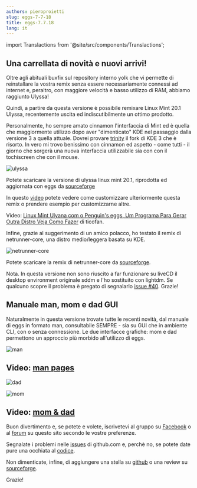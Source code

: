 ```yaml
---
authors: pieroproietti
slug: eggs-7-7-18
title: eggs-7.7.18
lang: it
---
```

import Translactions from '@site/src/components/Translactions';

<Translactions />

## Una carrellata di novità e nuovi arrivi!

Oltre agli abituali buxfix sul repository interno yolk che vi permette di reinstallare la vostra remix senza essere necessariamente connessi ad internet e, peraltro, con maggiore velocità e basso utilizzo di RAM, abbiamo raggiunto Ulyssa!


Quindi, a partire da questa versione è possibile remixare Linux Mint 20.1 Ulyssa, recentemente uscita ed indiscutibilmente un ottimo prodotto.

Personalmente, ho sempre amato cinnamon l'interfaccia di Mint ed è quella che maggiormente utilizzo dopo aver "dimenticato" KDE nel passaggio dalla versione 3 a quella attuale. Dovrei provare [trinity](https://www.trinitydesktop.org/) il fork di KDE 3 che è risorto. In vero mi trovo benissimo con cinnamon ed aspetto - come tutti - il giorno che sorgerà una nuova interfaccia utilizzabile sia con con il tochiscreen che con il mouse.


![ulyssa](/images/ulyssa.png)

Potete scaricare la versione di ulyssa linux mint 20.1, riprodotta ed aggiornata con eggs da [sourceforge](https://sourceforge.net/projects/penguins-eggs/files/iso/linuxmint/ulyssa/)

In questo [video](https://youtu.be/_xVA8XLGDWc) potete vedere come customizzare ulteriormente questa remix o prendere esempio per customizzarne altre. 

 Video: [Linux Mint Ulyana com o Penguin's eggs, Um Programa Para Gerar Outra Distro Veja Como Fazer](https://www.youtube.com/watch?v=9_DSVna3R2s) di ticofan.

Infine, grazie al suggerimento di un amico polacco, ho testato il remix di netrunner-core, una distro medio/leggera basata su KDE.

![netrunner-core](/images/netrunner-core.png)

Potete scaricare la remix di netrunner-core da [sourceforge](https://sourceforge.net/projects/penguins-eggs/files/iso/netrunner-core/).

Nota. In questa versione non sono riuscito a far funzionare su liveCD il desktop environment originale sddm e l'ho sostituito con lightdm. Se qualcuno scopre il problema è pregato di segnalarlo [issue #40](https://github.com/pieroproietti/penguins-eggs/issues/40). Grazie!

## Manuale man, mom e dad GUI

Naturalmente in questa versione trovate tutte le recenti novità, dal manuale di eggs in formato man, consultabile SEMPRE - sia su GUI che in ambiente CLI, con o senza connessione. Le due interfacce grafiche: mom e dad permettono un approccio più morbido all'utilizzo di eggs.

![man](/images/man.png)

## Video: [man pages](https://youtu.be/YYIzf0DDQyg)

![dad](/images/dad.png)

![mom](/images/mom.png)

## Video: [mom & dad](https://youtu.be/SahZOR9ZLmg)


Buon divertimento e, se potete e volete, iscrivetevi al gruppo su [Facebook](https://www.facebook.com/groups/128861437762355) o al [forum](https://penguins-eggs.net/forum/) su questo sito secondo le vostre preferenze. 

Segnalate i problemi nelle [issues](https://github.com/pieroproietti/penguins-eggs/issues) di github.com e, perchè no, se potete date pure una occhiata al [codice](https://github.com/pieroproietti/penguins-eggs).

Non dimenticate, infine, di aggiungere una stella su [github](https://github.com/pieroproietti/penguins-eggs) o una review su [sourceforge](https://sourceforge.net/projects/penguins-eggs/).


Grazie!
